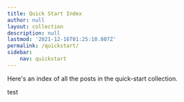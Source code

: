 ```yaml
---
title: Quick Start Index
author: null
layout: collection
description: null
lastmod: '2021-12-16T01:25:10.807Z'
permalink: /quickstart/
sidebar:
    nav: quickstart
---
```


Here's an index of all the posts in the quick-start collection.

test
